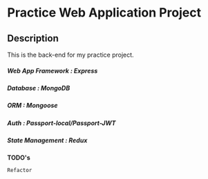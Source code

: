 # Practice Web Application Project

## Description

This is the back-end for my practice project.

##### Web App Framework : Express

##### Database : MongoDB

##### ORM : Mongoose

##### Auth : Passport-local/Passport-JWT

##### State Management : Redux

**TODO's**

```
Refactor
```
